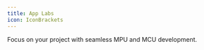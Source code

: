 ```yaml
---
title: App Labs
icon: IconBrackets
---
```


Focus on your project with seamless MPU and MCU development.